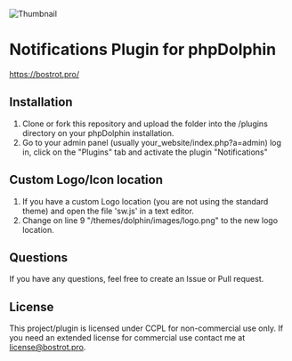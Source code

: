 ![Thumbnail](https://i.imgur.com/oLvW955.png)

# Notifications Plugin for phpDolphin
https://bostrot.pro/

## Installation
1. Clone or fork this repository and upload the folder into the /plugins directory
on your phpDolphin installation. 
2. Go to your admin panel 
(usually your_website/index.php?a=admin) log in, click on the "Plugins" tab
and activate the plugin "Notifications"

## Custom Logo/Icon location
1. If you have a custom Logo location (you are not using the standard theme) and open
the file 'sw.js' in a text editor.
2. Change on line 9 "/themes/dolphin/images/logo.png" to the new logo location.

## Questions
If you have any questions, feel free to create an Issue or Pull request.

## License
This project/plugin is licensed under CCPL for non-commercial use only. If you need
an extended license for commercial use contact me at license@bostrot.pro.
